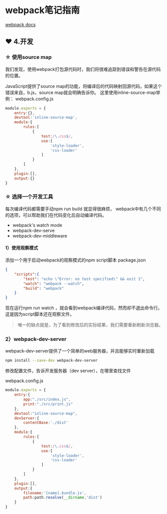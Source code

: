 # webpack笔记指南

[webpack docs](https://www.webpackjs.com/)

## ❤ 4.开发

### ☆ 使用source map
我们发现，使用webpack打包源代码时，我们将很难追踪到错误和警告在源代码的位置。

JavaScript提供了source map的功能，将编译后的代码映射回源代码，如果这个错误来自，b.js，source map就会明确告诉你。
这里使用inline-source-map举例：
webpack.config.js
```js
module.exports = {
    entry:{},
    devtool:'inline-source-map',
    module:{
        rules:[
            {
                test:/\.css$/,
                use:[
                    'style-loader',
                    'css-loader'
                ]
            }
        ]
    },
    plugin:[],
    output:{}
}
```

### ☆ 选择一个开发工具
每次编译代码都需要手动npm run build 就显得很麻烦，
webpack中有几个不同的选项，可以帮助我们在代码变化后自动编译代码。
- webpack's watch mode
- webpack-dev-serve
- webpack-dev-middleware

#### 1）使用观察模式
添加一个用于启动webpack的观察模式的npm script脚本
package.json
```json
{
    "scripts":{
        "test": "echo \"Error: no test specified\" && exit 1",
        "watch": "webpack --watch",
        "build": "webpack"
    }
}
```
现在运行npm run watch ，就会看到webpack编译代码，然而却不退出命令行。这是因为script脚本还在观察文件。

> 唯一的缺点就是，为了看到修改后的实际结果，我们需要重新刷新浏览器。

### 2）webpack-dev-server
webpack-dev-server提供了一个简单的web服务器，并且能够实时重新加载
```bash
npm install --save-dev webpack-dev-server 
```
修改配置文件，告诉开发服务器（dev server），在哪里查找文件

webpack.config.js
```js
module.exports = {
    entry:{
        app:"./src/index.js",
        print:"./src/print.js"
    },
    devtool:"inline-source-map",
    devServer:{
        contentBase:'./dist'
    },
    module:{
        rules:[
            {
                test:/\.css$/,
                use:[
                    'style-loader',
                    'css-loader'
                ]
            }
        ]
    },
    plugin:[],
    output:{
        filename:'[name].bundle.js',
        path:path.resolve(__dirname,'dist')
    }
}
```


